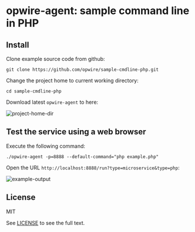 # opwire-agent: sample command line in PHP

## Install

Clone example source code from github:

```shell
git clone https://github.com/opwire/sample-cmdline-php.git
```

Change the project home to current working directory:

```shell
cd sample-cmdline-php
```

Download latest `opwire-agent` to here:

![project-home-dir](https://raw.github.com/opwire/sample-cmdline-php/master/docs/assets/images/ls.png)

## Test the service using a web browser

Execute the following command:

```shell
./opwire-agent -p=8888 --default-command="php example.php"
```

Open the URL `http://localhost:8888/run?type=microservice&type=php`:

![example-output](https://raw.github.com/opwire/sample-cmdline-php/master/docs/assets/images/example.png)

## License

MIT

See [LICENSE](LICENSE) to see the full text.
